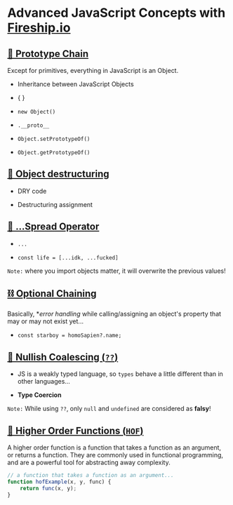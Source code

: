 # Advanced JavaScript Concepts with [Fireship.io](https://fireship.io)

## [🔗 Prototype Chain](https://fireship.io/courses/js/102-prototype-chain/)

Except for primitives, everything in JavaScript is an Object.

- Inheritance between JavaScript Objects

- { }

- `new Object()`

- `.__proto__`

- `Object.setPrototypeOf()`

- `Object.getPrototypeOf()`

## [🍳 Object destructuring](https://fireship.io/courses/js/102-destructuring/)

- DRY code

- Destructuring assignment

## [👫 ...Spread Operator](https://fireship.io/courses/js/102-spread/)

- `...`

- `const life = [...idk, ...fucked]`

`Note:` where you import objects matter, it will overwrite the previous values!

## [⛓ Optional Chaining](https://fireship.io/courses/js/102-optional-chaining/)

Basically, **error handling* while calling/assigning an object's property that may or may not exist yet...

- `const starboy = homoSapien?.name;`

## [🦺 Nullish Coalescing (`??`)](https://fireship.io/courses/js/102-nullish-coalescing/)

- JS is a weakly typed language, so `types` behave a little different than in other languages...

- **Type Coercion**

`Note:` While using `??`, only `null` and `undefined` are considered as **falsy**!

## [🔱 Higher Order Functions (`HOF`)](https://fireship.io/courses/js/102-higher-order-functions/)

A higher order function is a function that takes a function as an argument, or returns a function. They are commonly used in functional programming, and are a powerful tool for abstracting away complexity.

```javascript
// a function that takes a function as an argument...
function hofExample(x, y, func) {
    return func(x, y);
}
```

